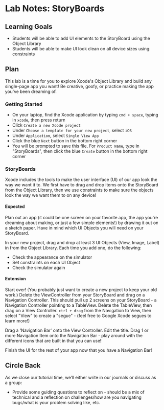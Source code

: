 # Lab Notes: StoryBoards

## Learning Goals

* Students will be able to add UI elements to the StoryBoard using the Object Library
* Students will be able to make UI look clean on all device sizes using constraints


## Plan

This lab is a time for you to explore Xcode's Object Library and build any single-page app you want! Be creative, goofy, or practice making the app you've been dreaming of.


### Getting Started

* On your laptop, find the Xcode application by typing `cmd + space`, typing in `xcode`, then press return
* Click `Create a new Xcode project`
* Under `Choose a template for your new project`, select `iOS`
* Under `Application`, select `Single View App`
* Click the blue `Next` button in the bottom right corner
* You will be prompted to save this file. For `Product Name`, type in "StoryBoards", then click the blue `Create` button in the bottom right corner


### StoryBoards

Xcode includes the tools to make the user interface (UI) of our app look the way we want it to. We first have to drag and drop items onto the StoryBoard from the Object Library, then we use constraints to make sure the objects look the way we want them to on any device!


#### Expected

Plan out an app (it could be one screen on your favorite app, the app you're dreaming about making, or just a few simple elements!) by drawing it out on a sketch paper. Have in mind which UI Objects you will need on your StoryBoard.

In your new project, drag and drop at least 3 UI Objects (View, Image, Label) in from the Object Library. Each time you add one, do the following:
- Check the appearance on the simulator
- Set constraints on each UI Object
- Check the simulator again


#### Extension

Start over! (You probably just want to create a new project to keep your old work.) Delete the ViewController from your StoryBoard and drag on a Navigation Controller. This should pull up 2 screens on your StoryBoard - a Navigation Controller pointing to a TableView. Delete the TableView, then drag on a View Controller. `ctrl + drag` from the Navigation to View, then select "View" to create a "segue" - (feel free to Google Xcode segues to learn more!)

Drag a 'Navigation Bar' onto the View Controller. Edit the title. Drag 1 or more Navigation Item onto the Navigation Bar - play around with the different icons that are built in that you can use!

Finish the UI for the rest of your app now that you have a Navigation Bar!


## Circle Back

As we close our tutorial time, we'll either write in our journals or discuss as a group:

- Provide some guiding questions to reflect on - should be a mix of technical and a reflection on challenges/how are you navigating bugs/what is your problem solving like, etc.
